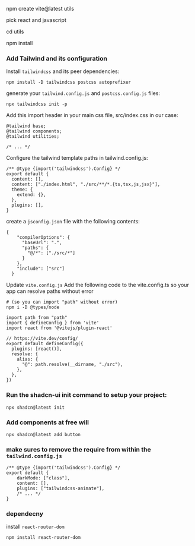 npm create vite@latest utils

pick react and javascript

cd utils

npm install

### Add Tailwind and its configuration

Install `tailwindcss` and its peer dependencies:

```
npm install -D tailwindcss postcss autoprefixer
```

generate your `tailwind.config.js` and `postcss.config.js` files:

```
npx tailwindcss init -p
```

Add this import header in your main css file, src/index.css in our case:

```
@tailwind base;
@tailwind components;
@tailwind utilities;

/* ... */
```

Configure the tailwind template paths in tailwind.config.js:

```
/** @type {import('tailwindcss').Config} */
export default {
  content: [],
  content: ["./index.html", "./src/**/*.{ts,tsx,js,jsx}"],
  theme: {
    extend: {},
  },
  plugins: [],
}
```

create a `jsconfig.json` file with the following contents:

```
{
    "compilerOptions": {
      "baseUrl": ".",
      "paths": {
        "@/*": ["./src/*"]
      }
    },
    "include": ["src"]
  }

```

Update `vite.config.js`
Add the following code to the vite.config.ts so your app can resolve paths without error

```
# (so you can import "path" without error)
npm i -D @types/node
```

```
import path from "path"
import { defineConfig } from 'vite'
import react from '@vitejs/plugin-react'

// https://vite.dev/config/
export default defineConfig({
  plugins: [react()],
  resolve: {
    alias: {
      "@": path.resolve(__dirname, "./src"),
    },
  },
})
```

### Run the shadcn-ui init command to setup your project:

```
npx shadcn@latest init
```

### Add components at free will

```
npx shadcn@latest add button
```

### make sures to remove the require from within the `tailwind.config.js`

```
/** @type {import('tailwindcss').Config} */
export default {
    darkMode: ["class"],
    content: [],
    plugins: ["tailwindcss-animate"],
    /* ... */
}
```

### dependecny
install `react-router-dom`
```
npm install react-router-dom

```